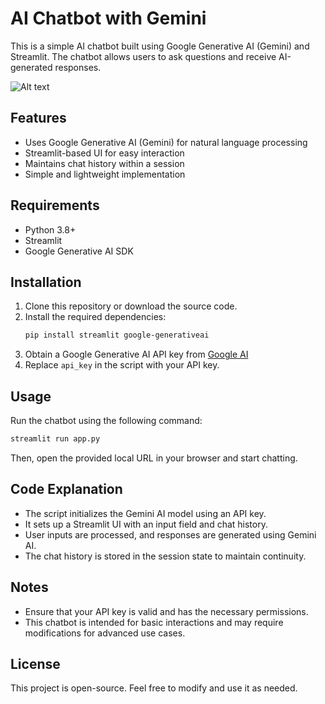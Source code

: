 # AI Chatbot with Gemini

This is a simple AI chatbot built using Google Generative AI (Gemini) and Streamlit. The chatbot allows users to ask questions and receive AI-generated responses.

![Alt text](image-url)


## Features
- Uses Google Generative AI (Gemini) for natural language processing
- Streamlit-based UI for easy interaction
- Maintains chat history within a session
- Simple and lightweight implementation

## Requirements
- Python 3.8+
- Streamlit
- Google Generative AI SDK

## Installation
1. Clone this repository or download the source code.
2. Install the required dependencies:
   ```sh
   pip install streamlit google-generativeai
   ```
3. Obtain a Google Generative AI API key from [Google AI](https://ai.google.dev/)
4. Replace `api_key` in the script with your API key.

## Usage
Run the chatbot using the following command:
```sh
streamlit run app.py
```
Then, open the provided local URL in your browser and start chatting.

## Code Explanation
- The script initializes the Gemini AI model using an API key.
- It sets up a Streamlit UI with an input field and chat history.
- User inputs are processed, and responses are generated using Gemini AI.
- The chat history is stored in the session state to maintain continuity.

## Notes
- Ensure that your API key is valid and has the necessary permissions.
- This chatbot is intended for basic interactions and may require modifications for advanced use cases.

## License
This project is open-source. Feel free to modify and use it as needed.

